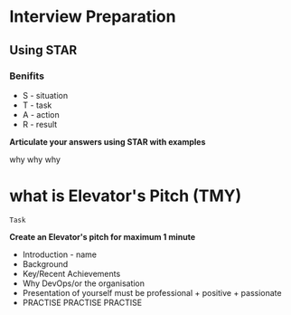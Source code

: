 # Interview Preparation

## Using STAR
### Benifits

- S - situation
- T - task
- A - action
- R - result

**Articulate your answers using STAR with examples**

why why why

# what is Elevator's Pitch (TMY)
```
Task
```
**Create an Elevator's pitch for maximum 1 minute**

- Introduction - name
- Background
- Key/Recent Achievements
- Why DevOps/or the organisation
- Presentation of yourself must be professional + positive + passionate
- PRACTISE PRACTISE PRACTISE

